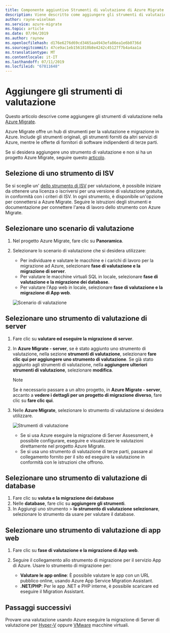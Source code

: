 ```yaml
---
title: Componente aggiuntivo Strumenti di valutazione di Azure Migrate | Microsoft Docs
description: Viene descritto come aggiungere gli strumenti di valutazione nell'hub di Azure Migrate.
author: rayne-wiselman
ms.service: azure-migrate
ms.topic: article
ms.date: 07/04/2019
ms.author: raynew
ms.openlocfilehash: d176e6276d69cd3465aa4943efa86ea1e6b0736d
ms.sourcegitcommit: 47ce9ac1eb1561810b8e4242c45127f7b4a4aa1a
ms.translationtype: MT
ms.contentlocale: it-IT
ms.lasthandoff: 07/11/2019
ms.locfileid: "67811648"
---
```

# <a name="add-assessment-tools"></a>Aggiungere gli strumenti di valutazione

Questo articolo descrive come aggiungere gli strumenti di valutazione nella [Azure Migrate](migrate-overview.md).

Azure Migrate offre un hub di strumenti per la valutazione e migrazione in Azure. Include gli strumenti originali, gli strumenti forniti da altri servizi di Azure, mentre le offerte di fornitori di software indipendenti di terze parti.

Se si desidera aggiungere uno strumento di valutazione e non si ha un progetto Azure Migrate, seguire questo [articolo](how-to-add-tool-first-time.md).

## <a name="selecting-an-isv-tool"></a>Selezione di uno strumento di ISV

Se si sceglie un' [dello strumento di ISV](migrate-services-overview.md#isv-integration) per valutazione, è possibile iniziare da ottenere una licenza o iscriversi per una versione di valutazione gratuita, in conformità con i criteri di ISV. In ogni strumento, è disponibile un'opzione per connettersi a Azure Migrate. Seguire le istruzioni degli strumenti e documentazione per connettere l'area di lavoro dello strumento con Azure Migrate. 


## <a name="select-an-assessment-scenario"></a>Selezionare uno scenario di valutazione

1. Nel progetto Azure Migrate, fare clic su **Panoramica**.
2. Selezionare lo scenario di valutazione che si desidera utilizzare:

    - Per individuare e valutare le macchine e i carichi di lavoro per la migrazione ad Azure, selezionare **fase di valutazione e la migrazione di server**.
    - Per valutare le macchine virtuali SQL in locale, selezionare **fase di valutazione e la migrazione dei database**.
    - Per valutare l'App web in locale, selezionare **fase di valutazione e la migrazione di App web**.

    ![Scenario di valutazione](./media/how-to-assess/assess-scenario.png)

## <a name="select-a-server-assessment-tool"></a>Selezionare uno strumento di valutazione di server 

1. Fare clic su **valutare ed eseguire la migrazione di server**.
2. In **Azure Migrate - server**, se è stato aggiunto uno strumento di valutazione, nella sezione **strumenti di valutazione**, selezionare **fare clic qui per aggiungere uno strumento di valutazione**. Se già stato aggiunto agli strumenti di valutazione, nella **aggiungere ulteriori strumenti di valutazione**, selezionare **modifica**.

    > [!NOTE]
    > Se è necessario passare a un altro progetto, in **Azure Migrate - server**, accanto a **vedere i dettagli per un progetto di migrazione diverso**, fare clic su **fare clic qui**.

3. Nelle **Azure Migrate**, selezionare lo strumento di valutazione si desidera utilizzare.

    
    ![Strumenti di valutazione](./media/how-to-assess/assess-tool.png)

    - Se si usa Azure eseguire la migrazione di Server Assessment, è possibile configurare, eseguire e visualizzare le valutazioni direttamente nel progetto Azure Migrate.
    - Se si usa uno strumento di valutazione di terze parti, passare al collegamento fornito per il sito ed eseguire la valutazione in conformità con le istruzioni che offrono.


## <a name="select-a-database-assessment-tool"></a>Selezionare uno strumento di valutazione di database

1. Fare clic su **valuta e la migrazione dei database**
2. Nelle **database**, fare clic su **aggiungere gli strumenti**.
3. In Aggiungi uno strumento > **lo strumento di valutazione selezionare**, selezionare lo strumento da usare per valutare il database.

## <a name="select-a-web-app-assessment-tool"></a>Selezionare uno strumento di valutazione di app web

1. Fare clic su **fase di valutazione e la migrazione di App web**.
2. Seguire il collegamento allo strumento di migrazione per il servizio App di Azure. Usare lo strumento di migrazione per:

    - **Valutare le app online**: È possibile valutare le app con un URL pubblico online, usando Azure App Service Migration Assistant.
    - **.NET/PHP**: Per le app .NET e PHP interne, è possibile scaricare ed eseguire il Migration Assistant.



## <a name="next-steps"></a>Passaggi successivi

Provare una valutazione usando Azure eseguire la migrazione di Server di valutazione per [Hyper-V](tutorial-prepare-hyper-v.md) oppure [VMware](tutorial-prepare-vmware.md) macchine virtuali.
